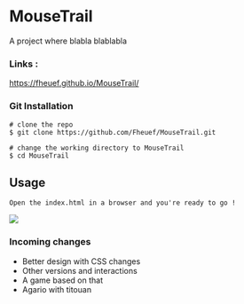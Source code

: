 # MouseTrail
A project where blabla blablabla

### Links :
https://fheuef.github.io/MouseTrail/

### Git Installation
```
# clone the repo
$ git clone https://github.com/Fheuef/MouseTrail.git

# change the working directory to MouseTrail
$ cd MouseTrail

```

## Usage

```
Open the index.html in a browser and you're ready to go !
```


![](project_presentation.gif)

### Incoming changes
- Better design with CSS changes
- Other versions and interactions
- A game based on that 
- Agario with titouan
